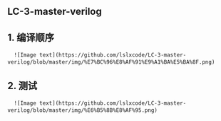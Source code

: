 ##  LC-3-master-verilog


## 1. 编译顺序
      ![Image text](https://github.com/lslxcode/LC-3-master-verilog/blob/master/img/%E7%BC%96%E8%AF%91%E9%A1%BA%E5%BA%8F.png)  
      
## 2. 测试
      ![Image text](https://github.com/lslxcode/LC-3-master-verilog/blob/master/img/%E6%B5%8B%E8%AF%95.png)
